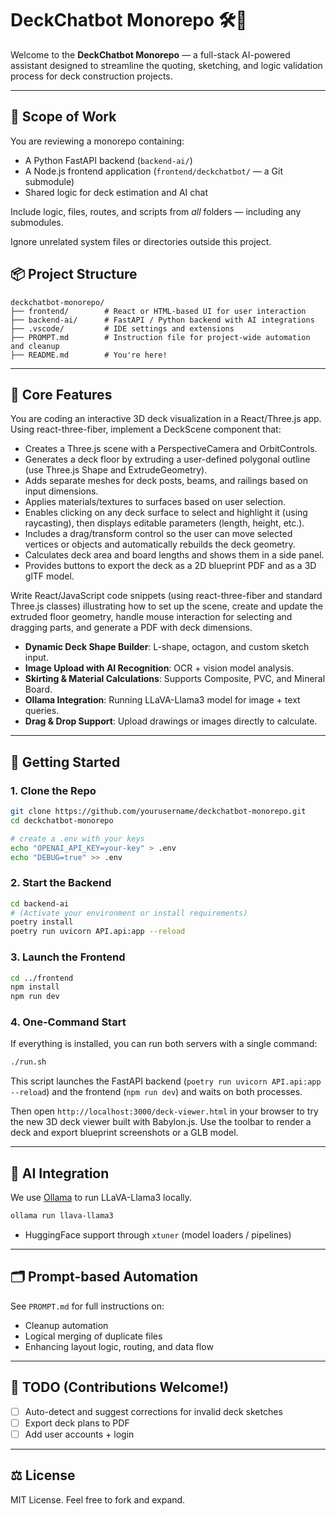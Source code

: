 # DeckChatbot Monorepo 🛠️🤖

Welcome to the **DeckChatbot Monorepo** — a full-stack AI-powered assistant designed to streamline the quoting, sketching, and logic validation process for deck construction projects.

---
## 🧠 Scope of Work

You are reviewing a monorepo containing:
- A Python FastAPI backend (`backend-ai/`)
- A Node.js frontend application (`frontend/deckchatbot/` — a Git submodule)
- Shared logic for deck estimation and AI chat

Include logic, files, routes, and scripts from *all* folders — including any submodules.

Ignore unrelated system files or directories outside this project.

## 📦 Project Structure

```
deckchatbot-monorepo/
├── frontend/        # React or HTML-based UI for user interaction
├── backend-ai/      # FastAPI / Python backend with AI integrations
├── .vscode/         # IDE settings and extensions
├── PROMPT.md        # Instruction file for project-wide automation and cleanup
├── README.md        # You're here!
```

---

## 🎯 Core Features
You are coding an interactive 3D deck visualization in a React/Three.js app. Using react-three-fiber, implement a DeckScene component that:
- Creates a Three.js scene with a PerspectiveCamera and OrbitControls.
- Generates a deck floor by extruding a user-defined polygonal outline (use Three.js Shape and ExtrudeGeometry).
- Adds separate meshes for deck posts, beams, and railings based on input dimensions.
- Applies materials/textures to surfaces based on user selection.
- Enables clicking on any deck surface to select and highlight it (using raycasting), then displays editable parameters (length, height, etc.).
- Includes a drag/transform control so the user can move selected vertices or objects and automatically rebuilds the deck geometry.
- Calculates deck area and board lengths and shows them in a side panel.
- Provides buttons to export the deck as a 2D blueprint PDF and as a 3D glTF model.

Write React/JavaScript code snippets (using react-three-fiber and standard Three.js classes) illustrating how to set up the scene, create and update the extruded floor geometry, handle mouse interaction for selecting and dragging parts, and generate a PDF with deck dimensions. 

- **Dynamic Deck Shape Builder**: L-shape, octagon, and custom sketch input.
- **Image Upload with AI Recognition**: OCR + vision model analysis.
- **Skirting & Material Calculations**: Supports Composite, PVC, and Mineral Board.
- **Ollama Integration**: Running LLaVA-Llama3 model for image + text queries.
- **Drag & Drop Support**: Upload drawings or images directly to calculate.

---

## 🚀 Getting Started

### 1. Clone the Repo

```bash
git clone https://github.com/yourusername/deckchatbot-monorepo.git
cd deckchatbot-monorepo

# create a .env with your keys
echo "OPENAI_API_KEY=your-key" > .env
echo "DEBUG=true" >> .env
```

### 2. Start the Backend

```bash
cd backend-ai
# (Activate your environment or install requirements)
poetry install
poetry run uvicorn API.api:app --reload
```

### 3. Launch the Frontend

```bash
cd ../frontend
npm install
npm run dev
```

### 4. One-Command Start

If everything is installed, you can run both servers with a single command:

```bash
./run.sh
```

This script launches the FastAPI backend (`poetry run uvicorn API.api:app --reload`) and the frontend (`npm run dev`) and waits on both processes.

Then open `http://localhost:3000/deck-viewer.html` in your browser to try the new 3D deck viewer built with Babylon.js. Use the toolbar to render a deck and export blueprint screenshots or a GLB model.

---

## 🧠 AI Integration

We use [Ollama](https://ollama.com/library/llava-llama3) to run LLaVA-Llama3 locally.

```bash
ollama run llava-llama3
```

- HuggingFace support through `xtuner` (model loaders / pipelines)

---

## 🗂 Prompt-based Automation

See `PROMPT.md` for full instructions on:

- Cleanup automation
- Logical merging of duplicate files
- Enhancing layout logic, routing, and data flow

---

## 📌 TODO (Contributions Welcome!)

- [ ] Auto-detect and suggest corrections for invalid deck sketches
- [ ] Export deck plans to PDF
- [ ] Add user accounts + login

---

## ⚖️ License

MIT License. Feel free to fork and expand.
